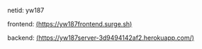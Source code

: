 
netid: yw187

frontend: [(https://yw187frontend.surge.sh)](https://yw187frontend.surge.sh)

backend: [(https://yw187server-3d9494142af2.herokuapp.com/)](https://yw187server-3d9494142af2.herokuapp.com/)
